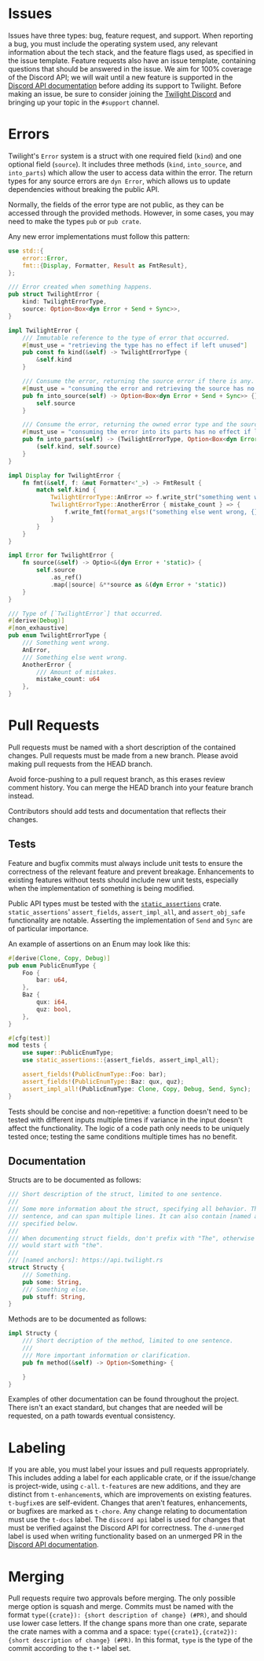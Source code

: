 # Issues

Issues have three types: bug, feature request, and support. When reporting a bug, you must include
the operating system used, any relevant information about the tech stack, and the feature flags
used, as specified in the issue template. Feature requests also have an issue template, containing
questions that should be answered in the issue. We aim for 100% coverage of the Discord API; we will
wait until a new feature is supported in the [Discord API documentation] before adding its support
to Twilight. Before making an issue, be sure to consider joining the [Twilight Discord] and bringing
up your topic in the `#support` channel.

# Errors

Twilight's `Error` system is a struct with one required field (`kind`) and one optional field
(`source`). It includes three methods (`kind`, `into_source`, and `into_parts`) which allow the user
to access data within the error. The return types for any source errors are `dyn Error`, which
allows us to update dependencies without breaking the public API.

Normally, the fields of the error type are not public, as they can be accessed through the provided
methods. However, in some cases, you may need to make the types `pub` or `pub crate`.

Any new error implementations must follow this pattern:

```rust
use std::{
    error::Error,
    fmt::{Display, Formatter, Result as FmtResult},
};

/// Error created when something happens.
pub struct TwilightError {
    kind: TwilightErrorType,
    source: Option<Box<dyn Error + Send + Sync>>,
}

impl TwilightError {
    /// Immutable reference to the type of error that occurred.
    #[must_use = "retrieving the type has no effect if left unused"]
    pub const fn kind(&self) -> TwilightErrorType {
        &self.kind
    }

    /// Consume the error, returning the source error if there is any.
    #[must_use = "consuming the error and retrieving the source has no effect if left unused"]
    pub fn into_source(self) -> Option<Box<dyn Error + Send + Sync>> {}
        self.source
    }

    /// Consume the error, returning the owned error type and the source error.
    #[must_use = "consuming the error into its parts has no effect if left unused"]
    pub fn into_parts(self) -> (TwilightErrorType, Option<Box<dyn Error + Send + Sync>>) {
        (self.kind, self.source)
    }
}

impl Display for TwilightError {
    fn fmt(&self, f: &mut Formatter<'_>) -> FmtResult {
        match self.kind {
            TwilightErrorType::AnError => f.write_str("something went wrong"),
            TwilightErrorType::AnotherError { mistake_count } => {
                f.write_fmt(format_args!("something else went wrong, {} mistakes", mistake_count))
            }
        }
    }
}

impl Error for TwilightError {
    fn source(&self) -> Optio<&(dyn Error + 'static)> {
        self.source
            .as_ref()
            .map(|source| &**source as &(dyn Error + 'static))
    }
}

/// Type of [`TwilightError`] that occurred.
#[derive(Debug)]
#[non_exhaustive]
pub enum TwilightErrorType {
    /// Something went wrong.
    AnError,
    /// Something else went wrong.
    AnotherError {
        /// Amount of mistakes.
        mistake_count: u64
    },
}
```

# Pull Requests

Pull requests must be named with a short description of the contained changes. Pull requests must be
made from a new branch. Please avoid making pull requests from the HEAD branch.

Avoid force-pushing to a pull request branch, as this erases review comment history. You can merge
the HEAD branch into your feature branch instead.

Contributors should add tests and documentation that reflects their changes.

## Tests

Feature and bugfix commits must always include unit tests to ensure the correctness of the relevant
feature and prevent breakage. Enhancements to existing features without tests should include new
unit tests, especially when the implementation of something is being modified.

Public API types must be tested with the [`static_assertions`] crate. `static_assertions`'
`assert_fields`, `assert_impl_all`, and `assert_obj_safe` functionality are notable. Asserting the
implementation of `Send` and `Sync` are of particular importance.

An example of assertions on an Enum may look like this:

```rust
#[derive(Clone, Copy, Debug)]
pub enum PublicEnumType {
    Foo {
        bar: u64,
    },
    Baz {
        qux: i64,
        quz: bool,
    },
}

#[cfg(test)]
mod tests {
    use super::PublicEnumType;
    use static_assertions::{assert_fields, assert_impl_all};

    assert_fields!(PublicEnumType::Foo: bar);
    assert_fields!(PublicEnumType::Baz: qux, quz);
    assert_impl_all!(PublicEnumType: Clone, Copy, Debug, Send, Sync);
}
```

Tests should be concise and non-repetitive: a function doesn't need to be tested with different
inputs multiple times if variance in the input doesn't affect the functionality. The logic of a code
path only needs to be uniquely tested once; testing the same conditions multiple times has no
benefit.

## Documentation

Structs are to be documented as follows:
```rust
/// Short description of the struct, limited to one sentence.
///
/// Some more information about the struct, specifying all behavior. This can be more than one
/// sentence, and can span multiple lines. It can also contain [named anchors], which should be
/// specified below.
///
/// When documenting struct fields, don't prefix with "The", otherwise most documentation lines
/// would start with "the".
///
/// [named anchors]: https://api.twilight.rs
struct Structy {
    /// Something.
    pub some: String,
    /// Something else.
    pub stuff: String,
}
```

Methods are to be documented as follows:
```rust
impl Structy {
    /// Short decription of the method, limited to one sentence.
    ///
    /// More important information or clarification.
    pub fn method(&self) -> Option<Something> {

    }
}
```

Examples of other documentation can be found throughout the project. There isn't an exact standard,
but changes that are needed will be requested, on a path towards eventual consistency.

# Labeling

If you are able, you must label your issues and pull requests appropriately. This includes adding a
label for each applicable crate, or if the issue/change is project-wide, using `c-all`. `t-feature`s
are new additions, and they are distinct from `t-enhancement`s, which are improvements on existing
features. `t-bugfix`es are self-evident. Changes that aren't features, enhancements, or bugfixes are
marked as `t-chore`. Any change relating to documentation must use the `t-docs` label. The `discord
api` label is used for changes that must be verified against the Discord API for correctness. The
`d-unmerged` label is used when writing functionality based on an unmerged PR in the [Discord API
documentation].

# Merging

Pull requests require two approvals before merging. The only possible merge option is squash and
merge. Commits must be named with the format `type({crate}): {short description of change} (#PR)`,
and should use lower case letters. If the change spans more than one crate, separate the crate
names with a comma and a space: `type({crate1},{crate2}): {short description of change} (#PR)`. In
this format, `type` is the type of the commit according to the `t-*` label set.

[Discord API documentation]: https://github.com/discord/discord-api-docs
[Twilight Discord]: https://discord.gg/twilight-rs
[`static_assertions`]: https://crates.io/crates/static_assertions
